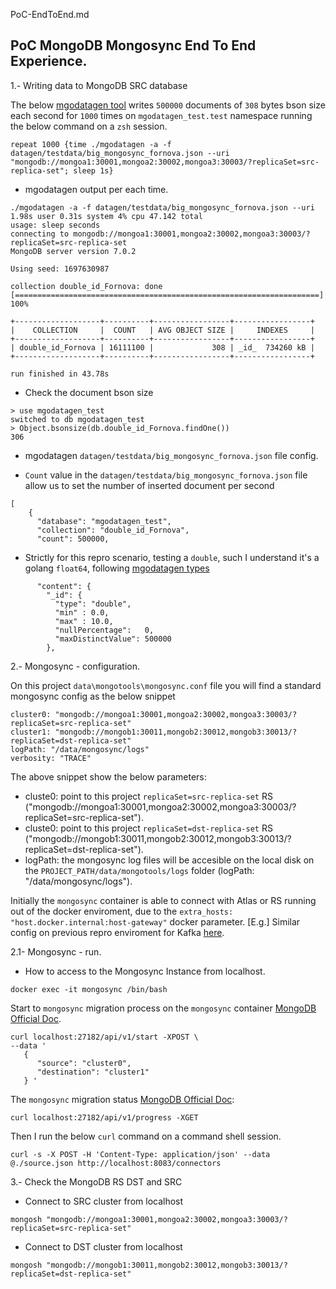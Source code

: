 PoC-EndToEnd.md

## PoC MongoDB Mongosync End To End Experience.

1.- Writing data to MongoDB SRC database

The below [mgodatagen tool](https://github.com/feliixx/mgodatagen) writes `500000` documents of `308` bytes bson size each second for `1000` times on `mgodatagen_test.test` namespace running the below command on a `zsh` session.

```
repeat 1000 {time ./mgodatagen -a -f datagen/testdata/big_mongosync_fornova.json --uri  "mongodb://mongoa1:30001,mongoa2:30002,mongoa3:30003/?replicaSet=src-replica-set"; sleep 1s}
```

- mgodatagen output per each time.

```
./mgodatagen -a -f datagen/testdata/big_mongosync_fornova.json --uri   1.98s user 0.31s system 4% cpu 47.142 total
usage: sleep seconds
connecting to mongodb://mongoa1:30001,mongoa2:30002,mongoa3:30003/?replicaSet=src-replica-set
MongoDB server version 7.0.2

Using seed: 1697630987

collection double_id_Fornova: done  [====================================================================] 100%

+-------------------+----------+-----------------+-----------------+
|    COLLECTION     |  COUNT   | AVG OBJECT SIZE |     INDEXES     |
+-------------------+----------+-----------------+-----------------+
| double_id_Fornova | 16111100 |             308 | _id_  734260 kB |
+-------------------+----------+-----------------+-----------------+

run finished in 43.78s
```

* Check the document bson size

```
> use mgodatagen_test
switched to db mgodatagen_test
> Object.bsonsize(db.double_id_Fornova.findOne())
306

```

*  mgodatagen `datagen/testdata/big_mongosync_fornova.json` file config.

- `Count` value in the `datagen/testdata/big_mongosync_fornova.json` file allow us to set the number of inserted document per second
```
[
    {
      "database": "mgodatagen_test",
      "collection": "double_id_Fornova",
      "count": 500000,
```

- Strictly for this repro scenario, testing a `double`, such I understand it's a golang `float64`, following [mgodatagen types](https://github.com/feliixx/mgodatagen#generator-types)

```
      "content": {
        "_id": {
          "type": "double",
          "min" : 0.0,
          "max" : 10.0,
          "nullPercentage":   0,
          "maxDistinctValue": 500000 
        },
```

2.- Mongosync - configuration.

On this project `data\mongotools\mongosync.conf` file you will find a standard mongosync config as the below snippet

```
cluster0: "mongodb://mongoa1:30001,mongoa2:30002,mongoa3:30003/?replicaSet=src-replica-set"
cluster1: "mongodb://mongob1:30011,mongob2:30012,mongob3:30013/?replicaSet=dst-replica-set"
logPath: "/data/mongosync/logs"
verbosity: "TRACE"
```

The above snippet show the below parameters:

* cluste0: point to this project `replicaSet=src-replica-set` RS ("mongodb://mongoa1:30001,mongoa2:30002,mongoa3:30003/?replicaSet=src-replica-set").
* cluste0: point to this project `replicaSet=dst-replica-set` RS ("mongodb://mongob1:30011,mongob2:30012,mongob3:30013/?replicaSet=dst-replica-set").
* logPath: the mongosync log files will be accesible on the local disk on the `PROJECT_PATH/data/mongotools/logs` folder (logPath: "/data/mongosync/logs").

Initially the `mongosync` container is able to connect with Atlas or RS running out of the docker enviroment, due to the `extra_hosts: "host.docker.internal:host-gateway"` docker parameter. [E.g.] Similar config on previous repro enviroment for Kafka [here](https://github.com/unai-ss/Kafka-Kconnector-Prometheus-Grafana/tree/main#mongodb-rs-on-localhost).


2.1- Mongosync - run.

* How to access to the Mongosync Instance from localhost.
```
docker exec -it mongosync /bin/bash
```

Start to `mongosync` migration process on the `mongosync` container [MongoDB Official Doc](https://www.mongodb.com/docs/cluster-to-cluster-sync/current/reference/api/start/#example--start-a-sync-job).
```
curl localhost:27182/api/v1/start -XPOST \
--data '
   {
      "source": "cluster0",
      "destination": "cluster1"
   } '

```

The `mongosync` migration status [MongoDB Official Doc](https://www.mongodb.com/docs/cluster-to-cluster-sync/current/reference/api/progress/#request-1):

```
curl localhost:27182/api/v1/progress -XGET

```

Then I run the below `curl` command on a command shell session.

```
curl -s -X POST -H 'Content-Type: application/json' --data @./source.json http://localhost:8083/connectors
```

3.- Check the MongoDB RS DST and SRC

* Connect to SRC cluster from localhost
```
mongosh "mongodb://mongoa1:30001,mongoa2:30002,mongoa3:30003/?replicaSet=src-replica-set"
```

* Connect to DST cluster from localhost
```
mongosh "mongodb://mongob1:30011,mongob2:30012,mongob3:30013/?replicaSet=dst-replica-set"
```
